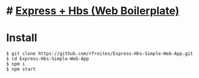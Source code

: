 # # **[Express + Hbs (Web Boilerplate)](https://github.com/rfreites/Express-Hbs-Web-Boilerplate-.git)**

# Install

```shell
$ git clone https://github.com/rfreites/Express-Hbs-Simple-Web-App.git
$ cd Express-Hbs-Simple-Web-App
$ npm i
$ npm start
```